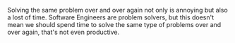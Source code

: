 <div style="text-align: left;">
    <p>
        Solving the same problem over and over again not only is annoying but also a lost of time.
        Software Engineers are problem solvers, but this doesn't mean we should spend time to solve the
        same type of problems over and over again, that's not even productive.
    </p>
    <p></p>
</div>